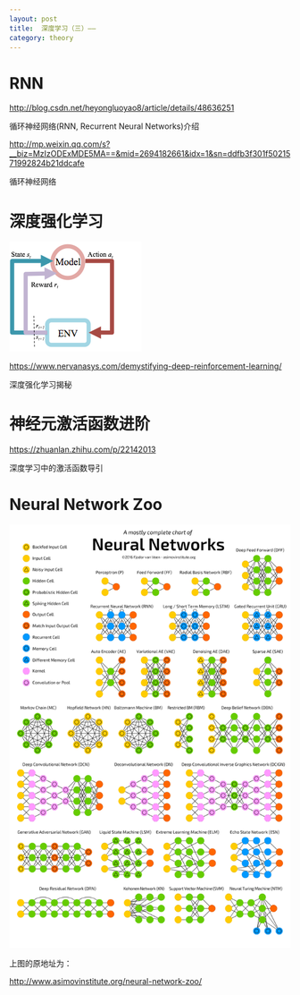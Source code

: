 ```yaml
---
layout: post
title:  深度学习（三）——
category: theory 
---
```


# RNN

http://blog.csdn.net/heyongluoyao8/article/details/48636251

循环神经网络(RNN, Recurrent Neural Networks)介绍

http://mp.weixin.qq.com/s?__biz=MzIzODExMDE5MA==&mid=2694182661&idx=1&sn=ddfb3f301f5021571992824b21ddcafe

循环神经网络

# 深度强化学习

![](/images/article/reinforcement_learning.png)

https://www.nervanasys.com/demystifying-deep-reinforcement-learning/

深度强化学习揭秘

# 神经元激活函数进阶

https://zhuanlan.zhihu.com/p/22142013

深度学习中的激活函数导引

# Neural Network Zoo

![](/images/article/Neural_Networks.png)

上图的原地址为：

http://www.asimovinstitute.org/neural-network-zoo/


